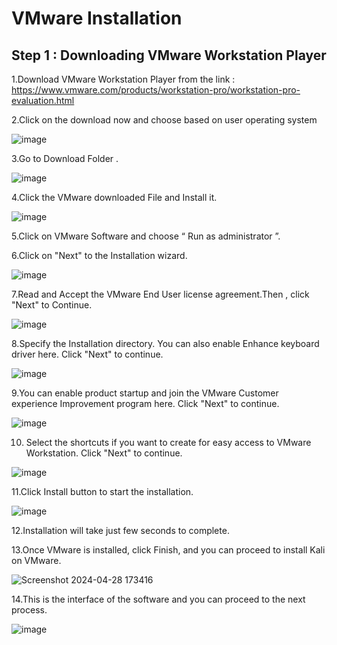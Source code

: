 # VMware Installation 
## Step 1 : Downloading VMware Workstation Player 
1.Download VMware Workstation Player from the link : 
https://www.vmware.com/products/workstation-pro/workstation-pro-evaluation.html 

2.Click on the download now and choose based on user operating system


![image](https://github.com/addff/2403-ITT440/assets/167417723/2b83ca1f-ee13-4ebe-bb41-94c854a2b562)


3.Go to Download Folder . 


![image](https://github.com/addff/2403-ITT440/assets/167417723/6dab54a6-0090-4791-81d4-b60efd0627e8)


4.Click the VMware downloaded File and Install it.


![image](https://github.com/addff/2403-ITT440/assets/167417723/426513e3-5110-4459-a6a1-74aad2890280)

5.Click on VMware Software and choose “ Run as administrator ”.



6.Click on "Next" to the Installation wizard.



![image](https://github.com/addff/2403-ITT440/assets/167417723/82dfb854-c85c-4e65-abce-968f0551a0dc)


7.Read and Accept the VMware End User license agreement.Then , click "Next" to Continue.



![image](https://github.com/addff/2403-ITT440/assets/167417723/a44a3c15-aeb0-4a2a-ae0e-ee46a779c6be)




8.Specify the Installation directory. You can also enable Enhance keyboard driver here.
Click "Next" to continue.


![image](https://github.com/addff/2403-ITT440/assets/167417723/387e48a6-ff36-4b5e-82f6-4e6360a535b6)


9.You can enable product startup and join the VMware Customer experience Improvement program here.
Click "Next" to continue.


![image](https://github.com/addff/2403-ITT440/assets/167417723/6f685f06-f17f-47ca-b900-98b65f2468b3)



10. Select the shortcuts if you want to create for easy access to VMware Workstation.
Click "Next" to continue.


![image](https://github.com/addff/2403-ITT440/assets/167417723/c27ae98e-b950-4a7b-9fb2-a9d25f834800)


11.Click Install button to start the installation.


![image](https://github.com/addff/2403-ITT440/assets/167417723/d713980c-39ef-46ea-8fd0-aaf4524dacc7)


12.Installation will take just few seconds to complete.


13.Once VMware is installed, click Finish, and you can proceed to install Kali on VMware.


![Screenshot 2024-04-28 173416](https://github.com/addff/2403-ITT440/assets/167417723/39972175-4689-4fa1-b5f1-7de63f3705be)


14.This is the interface of the software and you can proceed to the next process.



![image](https://github.com/addff/2403-ITT440/assets/167417723/68589537-7bb0-4d15-85fe-0ce2a6f50aff)
